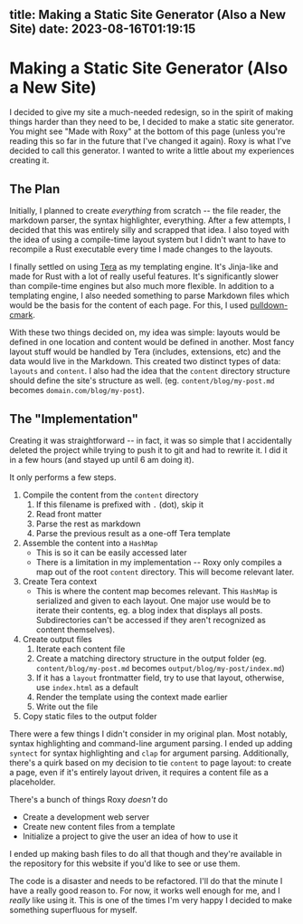 title: Making a Static Site Generator (Also a New Site)
date: 2023-08-16T01:19:15
---
# Making a Static Site Generator (Also a New Site)
I decided to give my site a much-needed redesign, so in the spirit of making things harder than they need to be, I decided to make a static site generator. You might see "Made with Roxy" at the bottom of this page (unless you're reading this so far in the future that I've changed it again). Roxy is what I've decided to call this generator. I wanted to write a little about my experiences creating it.

## The Plan

Initially, I planned to create *everything* from scratch -- the file reader, the markdown parser, the syntax highlighter, everything. After a few attempts, I decided that this was entirely silly and scrapped that idea. I also toyed with the idea of using a compile-time layout system but I didn't want to have to recompile a Rust executable every time I made changes to the layouts.

I finally settled on using [Tera](https://tera.netlify.app) as my templating engine. It's Jinja-like and made for Rust with a lot of really useful features. It's significantly slower than compile-time engines but also much more flexible. In addition to a templating engine, I also needed something to parse Markdown files which would be the basis for the content of each page. For this, I used [pulldown-cmark](https://docs.rs/highlight-pulldown/latest/highlight_pulldown/).

With these two things decided on, my idea was simple: layouts would be defined in one location and content would be defined in another. Most fancy layout stuff would be handled by Tera (includes, extensions, etc) and the data would live in the Markdown. This created two distinct types of data: `layouts` and `content`. I also had the idea that the `content` directory structure should define the site's structure as well. (eg. `content/blog/my-post.md` becomes `domain.com/blog/my-post`).

## The "Implementation"

Creating it was straightforward -- in fact, it was so simple that I accidentally deleted the project while trying to push it to git and had to rewrite it. I did it in a few hours (and stayed up until 6 am doing it).

It only performs a few steps.

1) Compile the content from the `content` directory
    1) If this filename is prefixed with `.` (dot), skip it
    2) Read front matter
    3) Parse the rest as markdown
    4) Parse the previous result as a one-off Tera template
2) Assemble the content into a `HashMap` 
    * This is so it can be easily accessed later
    * There is a limitation in my implementation -- Roxy only compiles a map out of the root `content` directory. This will become relevant later.
3) Create Tera context
    * This is where the content map becomes relevant. This `HashMap` is serialized and given to each layout. One major use would be to iterate their contents, eg. a blog index that displays all posts. Subdirectories can't be accessed if they aren't recognized as content themselves).
4) Create output files
    1) Iterate each content file
    2) Create a matching directory structure in the output folder (eg. `content/blog/my-post.md` becomes `output/blog/my-post/index.md`)
    3) If it has a `layout` frontmatter field, try to use that layout, otherwise, use `index.html` as a default
    4) Render the template using the context made earlier
    5) Write out the file
5) Copy static files to the output folder

There were a few things I didn't consider in my original plan. Most notably, syntax highlighting and command-line argument parsing. I ended up adding `syntect` for syntax highlighting and `clap` for argument parsing. Additionally, there's a quirk based on my decision to tie `content` to page layout: to create a page, even if it's entirely layout driven, it requires a content file as a placeholder. 

There's a bunch of things Roxy *doesn't* do

* Create a development web server
* Create new content files from a template
* Initialize a project to give the user an idea of how to use it

I ended up making bash files to do all that though and they're available in the repository for this website if you'd like to see or use them.

The code is a disaster and needs to be refactored. I'll do that the minute I have a really good reason to. For now, it works well enough for me, and I *really* like using it. This is one of the times I'm very happy I decided to make something superfluous for myself.

